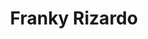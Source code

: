 ---
title: Franky Rizardo
categories:
- radio
- digital
- press
tags:
- artist
position: 2
image: 
is-featured: 
is-front: 
website:
facebook: https://www.facebook.com/FrankyRizardo/
twitter:
instagram:
spotify:
soundcloud:
youtube:
apple:
layout: client
---
